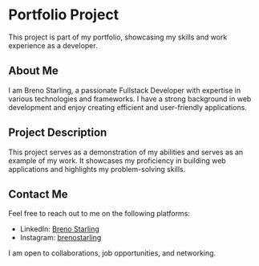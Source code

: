 # Portfolio Project

This project is part of my portfolio, showcasing my skills and work experience as a developer.

## About Me

I am Breno Starling, a passionate Fullstack Developer with expertise in various technologies and frameworks. I have a strong background in web development and enjoy creating efficient and user-friendly applications.

## Project Description

This project serves as a demonstration of my abilities and serves as an example of my work. It showcases my proficiency in building web applications and highlights my problem-solving skills.

## Contact Me

Feel free to reach out to me on the following platforms:

- LinkedIn: [Breno Starling](https://www.linkedin.com/in/brenoishy)
- Instagram: [brenostarling](https://www.instagram.com/brenostarling)

I am open to collaborations, job opportunities, and networking.